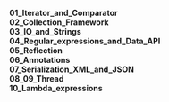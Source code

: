 <b>01_Iterator_and_Comparator<br>
02_Collection_Framework<br>
03_IO_and_Strings<br>
04_Regular_expressions_and_Data_API<br>
05_Reflection<br>
06_Annotations<br>
07_Serialization_XML_and_JSON<br>
08_09_Thread<br>
10_Lambda_expressions<br>
</b>
